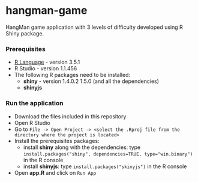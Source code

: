 # hangman-game
HangMan game application with 3 levels of difficulty developed using R Shiny package.

### Prerequisites

* [R Language](https://cran.r-project.org/bin/windows/base/old/3.5.1/) - version 3.5.1
* R Studio - version 1.1.456
* The following R packages need to be installed:
  * <strong>shiny</strong> - version 1.4.0.2  1.5.0 (and all the dependencies)
  * <strong>shinyjs</strong>
### Run the application
* Download the files included in this repository
* Open R Studio
* Go to `File -> Open Project -> <select the .Rproj file from the directory where the project is located>`
* Install the prerequisites packages:
  * install <strong>shiny</strong> along with the dependencies: type `install.packages("shiny", dependencies=TRUE, type="win.binary")` in the R console
  * install <strong>shinyjs</strong>: type `install.packages("skinyjs")` in the R console
* Open <strong>app.R</strong> and click on `Run App`
